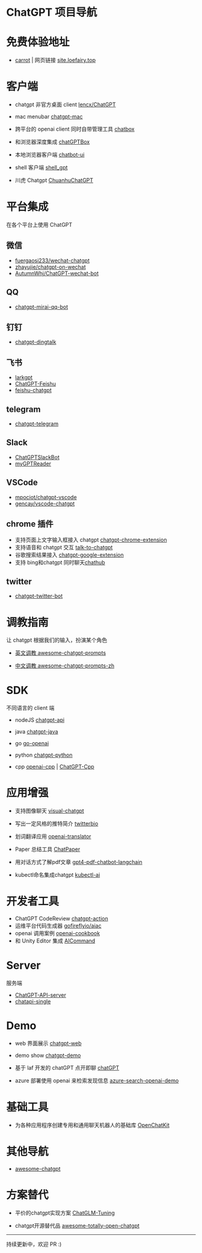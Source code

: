 # ChatGPT 项目导航

# 免费体验地址
- [carrot](https://github.com/xx025/carrot) | 网页链接 [site.loefairy.top](https://site.loefairy.top/)


# 客户端
- chatgpt 非官方桌面 client  [lencx/ChatGPT](https://github.com/lencx/ChatGPT)

- mac menubar [chatgpt-mac](https://github.com/vincelwt/chatgpt-mac)

- 跨平台的 openai client 同时自带管理工具 [chatbox](https://github.com/Bin-Huang/chatbox)

- 和浏览器深度集成 [chatGPTBox](https://github.com/josStorer/chatGPTBox)

- 本地浏览器客户端 [chatbot-ui](https://github.com/mckaywrigley/chatbot-ui)

- shell 客户端 [shell_gpt](https://github.com/TheR1D/shell_gpt)

- 川虎 Chatgpt [ChuanhuChatGPT](https://github.com/GaiZhenbiao/ChuanhuChatGPT)

# 平台集成
在各个平台上使用 ChatGPT

## 微信
- [fuergaosi233/wechat-chatgpt](https://github.com/fuergaosi233/wechat-chatgpt)
- [zhayujie/chatgpt-on-wechat](https://github.com/zhayujie/chatgpt-on-wechat)
- [AutumnWhj/ChatGPT-wechat-bot](https://github.com/AutumnWhj/ChatGPT-wechat-bot)

## QQ
- [chatgpt-mirai-qq-bot](https://github.com/lss233/chatgpt-mirai-qq-bot)

## 钉钉
- [chatgpt-dingtalk](https://github.com/eryajf/chatgpt-dingtalk)

## 飞书
- [larkgpt](https://github.com/bytemate/larkgpt)
- [ChatGPT-Feishu](https://github.com/bestony/ChatGPT-Feishu)
- [feishu-chatgpt](https://github.com/Leizhenpeng/feishu-chatgpt)

## telegram
- [chatgpt-telegram](https://github.com/m1guelpf/chatgpt-telegram)

## Slack
- [ChatGPTSlackBot](https://github.com/pedrorito/ChatGPTSlackBot)
- [myGPTReader](https://github.com/madawei2699/myGPTReader)

## VSCode
- [mpociot/chatgpt-vscode](https://github.com/mpociot/chatgpt-vscode)
- [gencay/vscode-chatgpt](https://github.com/gencay/vscode-chatgpt)

## chrome 插件
- 支持页面上文字输入框接入 chatgpt [chatgpt-chrome-extension](https://github.com/gragland/chatgpt-chrome-extension)
- 支持语音和 chatgpt 交互 [talk-to-chatgpt](https://github.com/C-Nedelcu/talk-to-chatgpt)
- 谷歌搜索结果接入 [chatgpt-google-extension](https://github.com/wong2/chatgpt-google-extension)
- 支持 bing和chatgpt 同时聊天[chathub](https://github.com/chathub-dev/chathub)

## twitter
- [chatgpt-twitter-bot](https://github.com/transitive-bullshit/chatgpt-twitter-bot)

# 调教指南
让 chatgpt 根据我们的输入，扮演某个角色
- [英文调教 awesome-chatgpt-prompts](https://github.com/f/awesome-chatgpt-prompts) 

- [中文调教 awesome-chatgpt-prompts-zh](https://github.com/PlexPt/awesome-chatgpt-prompts-zh)

# SDK 
不同语言的 client 端
- nodeJS [chatgpt-api](https://github.com/transitive-b-ullshit/chatgpt-api)

- java [chatgpt-java](https://github.com/PlexPt/chatgpt-java)

- go [go-openai](https://github.com/sashabaranov/go-openai)

- python [chatgpt-python](https://github.com/labteral/chatgpt-python)

- cpp [openai-cpp](https://github.com/olrea/openai-cpp) | [ChatGPT-Cpp](https://github.com/deni2312/ChatGPT-Cpp) 

# 应用增强
- 支持图像聊天 [visual-chatgpt](https://github.com/microsoft/visual-chatgpt)

- 写出一定风格的推特简介 [twitterbio](https://github.com/Nutlope/twitterbio)

- 划词翻译应用 [openai-translator](https://github.com/yetone/openai-translator)

- Paper 总结工具 [ChatPaper](https://github.com/kaixindelele/ChatPaper)

- 用对话方式了解pdf文章 [gpt4-pdf-chatbot-langchain](https://github.com/mayooear/gpt4-pdf-chatbot-langchain)

- kubectl命名集成chatgpt [kubectl-ai](https://github.com/sozercan/kubectl-ai)

# 开发者工具
- ChatGPT CodeReview [chatgpt-action](https://github.com/kxxt/chatgpt-action)
- 运维平台代码生成器 [gofireflyio/aiac](https://github.com/gofireflyio/aiac)
- openai 调用案例 [openai-cookbook](https://github.com/openai/openai-cookbook)
- 和 Unity Editor 集成 [AICommand](https://github.com/keijiro/AICommand)

# Server
服务端
- [ChatGPT-API-server](https://github.com/acheong08/ChatGPT-API-server)
- [chatapi-single](https://github.com/bytemate/chatapi-single)

# Demo
- web 界面展示 [chatgpt-web](https://github.com/Chanzhaoyu/chatgpt-web)

- demo show [chatgpt-demo](https://github.com/ddiu8081/chatgpt-demo)

- 基于 laf 开发的 chatGPT 点开即聊 [chatGPT](https://github.com/zuoFeng59556/chatGPT)

- azure 部署使用 openai 来检索发现信息 [azure-search-openai-demo](https://github.com/Azure-Samples/azure-search-openai-demo)

# 基础工具
- 为各种应用程序创建专用和通用聊天机器人的基础库 [OpenChatKit](https://github.com/togethercomputer/OpenChatKit)


# 其他导航
- [awesome-chatgpt](https://github.com/humanloop/awesome-chatgpt)

# 方案替代

- 平价的chatgpt实现方案 [ChatGLM-Tuning](https://github.com/mymusise/ChatGLM-Tuning)

- chatgpt开源替代品 [awesome-totally-open-chatgpt](https://github.com/nichtdax/awesome-totally-open-chatgpt)


---
持续更新中，欢迎 PR :)

